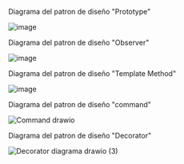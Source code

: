 Diagrama del patron de diseño "Prototype"

![image](https://github.com/user-attachments/assets/222a73f6-9f8d-455e-9f6e-3120637853ff)


Diagrama del patron de diseño "Observer"

![image](https://github.com/user-attachments/assets/cb4ab25c-cc40-4b99-bf56-9d0cd2525f13)



Diagrama del patron de diseño "Template Method"

![image](https://github.com/user-attachments/assets/1d20329d-a41e-4b1d-bdb3-9b592fa7808c)

Diagrama del patron de diseño "command"

![Command drawio](https://github.com/user-attachments/assets/522ccb44-880e-40f6-b7a3-bb3325e5e070)

Diagrama del patron de diseño "Decorator"

![Decorator diagrama drawio (3)](https://github.com/user-attachments/assets/1660feb6-d56c-4f61-bd72-e82f60ae9d65)


